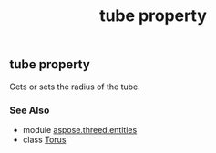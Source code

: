 ﻿---
title: tube property
second_title: Aspose.3D for Python via .NET API References
description: 
type: docs
weight: 210
url: /python-net/aspose.threed.entities/torus/tube/
is_root: false
---

## tube property


Gets or sets the radius of the tube.

### See Also
* module [aspose.threed.entities](../../)
* class [Torus](/3d/python-net/aspose.threed.entities/torus)
